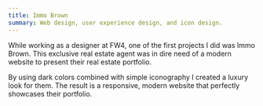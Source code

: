 ```yaml
---
title: Immo Brown
summary: Web design, user experience design, and icon design.
---
```

While working as a designer at FW4, one of the first projects I did was Immo Brown. This exclusive real estate agent was in dire need of a modern website to present their real estate portfolio.

By using dark colors combined with simple iconography I created a luxury look for them. The result is a responsive, modern website that perfectly showcases their portfolio.
